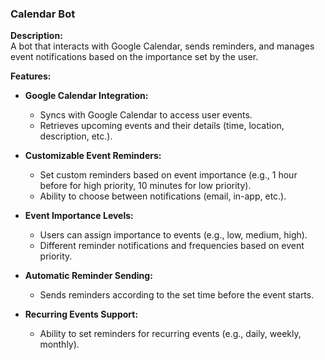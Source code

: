 ### **Calendar Bot**

**Description:**  
A bot that interacts with Google Calendar, sends reminders, and manages event notifications based on the importance set by the user.

**Features:**

- **Google Calendar Integration:**
  - Syncs with Google Calendar to access user events.
  - Retrieves upcoming events and their details (time, location, description, etc.).

- **Customizable Event Reminders:**
  - Set custom reminders based on event importance (e.g., 1 hour before for high priority, 10 minutes for low priority).
  - Ability to choose between notifications (email, in-app, etc.).

- **Event Importance Levels:**
  - Users can assign importance to events (e.g., low, medium, high).
  - Different reminder notifications and frequencies based on event priority.

- **Automatic Reminder Sending:**
  - Sends reminders according to the set time before the event starts.

- **Recurring Events Support:**
  - Ability to set reminders for recurring events (e.g., daily, weekly, monthly).
